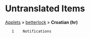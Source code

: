 # Untranslated Items
[Applets](../../../README.md) &#187; [betterlock](../README.md) &#187; **Croatian (hr)**

       1	Notifications
